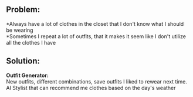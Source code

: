 Problem:
-----------
*Always have a lot of clothes in the closet that I don't know what I should be wearing  
*Sometimes I repeat a lot of outfits, that it makes it seem like I don't utilize all the clothes I have

Solution:
------
**Outfit Generator:**  
New outfits, different combinations, save outfits I liked to rewear next time.
AI Stylist that can recommend me clothes based on the day's weather
